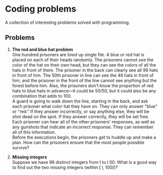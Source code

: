 # Coding problems

A collection of interesting problems solved with programming.

## Problems

1. **The red and blue hat problem**  
One hundred prisoners are lined up single file. A blue or red hat is placed on each of their heads randomly. The prisoners cannot see the color of the hat on their own head, but they can see the colors of all the hats in front of them. The prisoner in the back can clearly see all 99 hats in front of him. The 50th prisoner in line can see the 49 hats in front of him, and the prisoner in the front of the line cannot see anything but the forest before him. Also, the prisoners don't know the proportion of red hats to blue hats in advance—it could be 50/50, but it could also be any combination that adds to 100.  
A guard is going to walk down the line, starting in the back, and ask each prisoner what color hat they have on. They can only answer "blue" or "red." If they answer incorrectly, or say anything else, they will be shot dead on the spot. If they answer correctly, they will be set free. Each prisoner can hear all of the other prisoners' responses, as well as any gunshots that indicate an incorrect response. They can remember all of this information.  
Before the executions begin, the prisoners get to huddle up and make a plan. How can the prisoners ensure that the most people possible survive?  

2. **Missing integers**   
Suppose we have 98 distinct integers from I to I 00. What is a good way to find out the two missing integers (within [ l, 100])?
